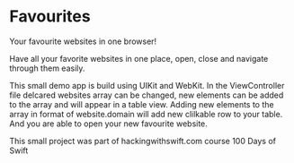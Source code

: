 # Favourites
  <p align="left">
Your favourite websites in one browser!
  </p>
  
  <p align="left">
Have all your favorite websites in one place, open, close and navigate through them easily.
  </p>

  <p align="left">
This small demo app is build using UIKit and WebKit. In the ViewController file delcared websites array can be changed, new elements can be added to the array and will appear in a table view. Adding new elements to the array in format of website.domain will add new clilkable row to your table. And you are able to open your new favourite website.
</p>

  <p align="left">
This small project was part of hackingwithswift.com course 100 Days of Swift
</p>
